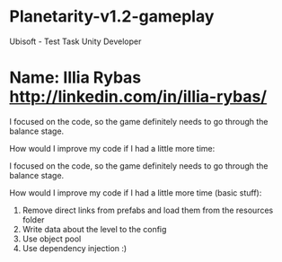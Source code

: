 # Planetarity-v1.2-gameplay
Ubisoft - Test Task Unity Developer

# Name: Illia Rybas http://linkedin.com/in/illia-rybas/

I focused on the code, so the game definitely needs to go through the balance stage.

How would I improve my code if I had a little more time:

I focused on the code, so the game definitely needs to go through the balance stage.

How would I improve my code if I had a little more time (basic stuff):
1. Remove direct links from prefabs and load them from the resources folder
2. Write data about the level to the config
3. Use object pool
4. Use dependency injection :)
